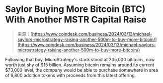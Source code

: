 <!--yml
category: 未分类
date: 2024-05-27 14:53:24
-->

# Saylor Buying More Bitcoin (BTC) With Another MSTR Capital Raise

> 来源：[https://www.coindesk.com/business/2024/03/13/michael-saylors-microstrategy-raising-another-500m-to-buy-more-bitcoin/](https://www.coindesk.com/business/2024/03/13/michael-saylors-microstrategy-raising-another-500m-to-buy-more-bitcoin/)

Following that buy, MicroStrategy's stack stood at 205,000 bitcoins, now worth just shy of $15 billion. Assuming bitcoin remains around its current $73,000 level, the company would be able to purchase somewhere in area of 6,800 addition tokens with proceeds from this latest offering.